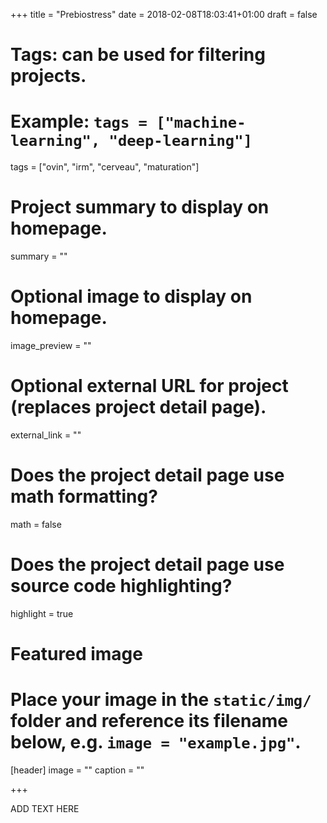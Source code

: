 +++
title = "Prebiostress"
date = 2018-02-08T18:03:41+01:00
draft = false

# Tags: can be used for filtering projects.
# Example: `tags = ["machine-learning", "deep-learning"]`
tags = ["ovin", "irm", "cerveau", "maturation"]

# Project summary to display on homepage.
summary = ""

# Optional image to display on homepage.
image_preview = ""

# Optional external URL for project (replaces project detail page).
external_link = ""

# Does the project detail page use math formatting?
math = false

# Does the project detail page use source code highlighting?
highlight = true

# Featured image
# Place your image in the `static/img/` folder and reference its filename below, e.g. `image = "example.jpg"`.
[header]
image = ""
caption = ""

+++

ADD TEXT HERE
